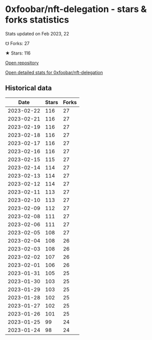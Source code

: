# 0xfoobar/nft-delegation - stars & forks statistics

Stats updated on Feb 2023, 22

☋ Forks: 27

★ Stars: 116

[Open repository](https://github.com/0xfoobar/nft-delegation)

[Open detailed stats for 0xfoobar/nft-delegation](https://reviewgithub.com/rep/0xfoobar/nft-delegation)

## Historical data
| Date | Stars | Forks |
|------|-------|-------|
| 2023-02-22 | 116 | 27 | 
| 2023-02-21 | 116 | 27 | 
| 2023-02-19 | 116 | 27 | 
| 2023-02-18 | 116 | 27 | 
| 2023-02-17 | 116 | 27 | 
| 2023-02-16 | 116 | 27 | 
| 2023-02-15 | 115 | 27 | 
| 2023-02-14 | 114 | 27 | 
| 2023-02-13 | 114 | 27 | 
| 2023-02-12 | 114 | 27 | 
| 2023-02-11 | 113 | 27 | 
| 2023-02-10 | 113 | 27 | 
| 2023-02-09 | 112 | 27 | 
| 2023-02-08 | 111 | 27 | 
| 2023-02-06 | 111 | 27 | 
| 2023-02-05 | 108 | 27 | 
| 2023-02-04 | 108 | 26 | 
| 2023-02-03 | 108 | 26 | 
| 2023-02-02 | 107 | 26 | 
| 2023-02-01 | 106 | 26 | 
| 2023-01-31 | 105 | 25 | 
| 2023-01-30 | 103 | 25 | 
| 2023-01-29 | 103 | 25 | 
| 2023-01-28 | 102 | 25 | 
| 2023-01-27 | 102 | 25 | 
| 2023-01-26 | 101 | 25 | 
| 2023-01-25 | 99 | 24 | 
| 2023-01-24 | 98 | 24 | 

